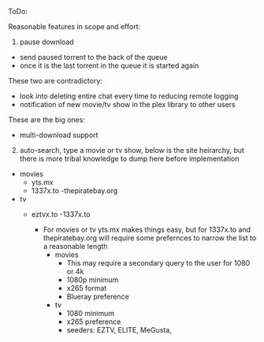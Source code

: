 ToDo:

Reasonable features in scope and effort:
1. pause download
  - send paused torrent to the back of the queue
  - once it is the last torrent in the queue it is started again


These two are contradictory:
- look into deleting entire chat every time to reducing remote logging
- notification of new movie/tv show in the plex library to other users

These are the big ones:
- multi-download support
2. auto-search, type a movie or tv show, below is the site heirarchy, but there is more tribal knowledge to dump here before implementation
  - movies
    - yts.mx
    - 1337x.to
    -thepiratebay.org
  - tv
    - eztvx.to
    -1337x.to

      - For movies or tv yts.mx makes things easy, but for 1337x.to and thepiratebay.org will require some prefernces to narrow the list to a reasonable length
        - movies
          - This may require a secondary query to the user for 1080 or 4k
          - 1080p minimum
          - x265 format
          - Blueray preference
        - tv
          - 1080 minimum
          - x265 preference
          - seeders: EZTV, ELITE, MeGusta, 

